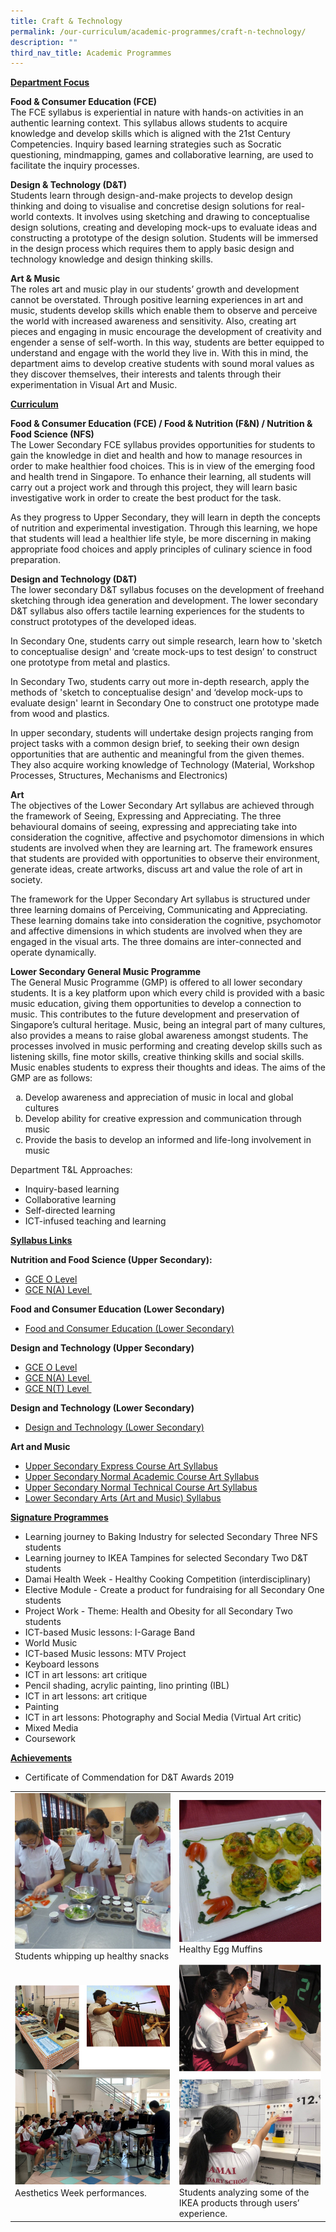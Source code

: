 ```yaml
---
title: Craft & Technology
permalink: /our-curriculum/academic-programmes/craft-n-technology/
description: ""
third_nav_title: Academic Programmes
---
```

<div>
<p><strong><u>Department Focus</u></strong></p>
</div>
<p><strong>Food &amp; Consumer Education (FCE)<br></strong>The FCE syllabus is experiential in nature with hands-on activities in an authentic learning context. This syllabus allows students to acquire knowledge and develop skills which is aligned with the 21st Century Competencies. Inquiry based learning strategies such as Socratic questioning, mindmapping, games and collaborative learning, are used to facilitate the inquiry processes.</p>
<p><strong>Design &amp; Technology (D&amp;T)<br></strong>Students&nbsp;learn through design-and-make projects to develop design thinking and doing&nbsp;to visualise and concretise design solutions for real-world contexts. It involves using&nbsp;sketching and drawing to conceptualise design solutions, creating and developing mock-ups&nbsp;to evaluate ideas and constructing a prototype of the design solution. Students will be immersed in the design process which requires them to apply basic design and technology knowledge and design thinking skills.</p>
<p><strong>Art &amp; Music<br></strong>The&nbsp;roles art and music play in our students’ growth and development cannot be overstated. Through positive learning experiences in art and music, students develop skills which enable them to observe and perceive the world with increased awareness and sensitivity. Also, creating art pieces and engaging in music encourage the development of creativity and engender a sense of self-worth. In this way, students are better equipped to understand and engage with the world they live in. With this in mind, the department aims to develop creative students with sound moral values as they discover themselves, their interests and talents through their experimentation in Visual Art and Music.</p>
<p><u><strong>Curriculum<br></strong></u></p>
<p><strong>Food &amp; Consumer Education (FCE) / Food &amp; Nutrition (F&amp;N) / Nutrition &amp; Food Science (NFS)<br></strong>The Lower Secondary FCE syllabus provides opportunities for students to gain the knowledge in diet and health and how to manage resources in order to make healthier food choices. This is in view of the emerging food and health trend in Singapore. To enhance their learning, all students will carry out a project work and through this project, they will learn basic investigative work in order to create the best product for the task.</p>
<p>As they progress to Upper Secondary, they will learn in depth the concepts of nutrition and experimental investigation. Through this learning, we hope that students will lead a healthier life style, be more discerning in making appropriate food choices and apply principles of culinary science in food preparation.&nbsp;</p>
<p><strong>Design and Technology (D&amp;T)<br></strong>The&nbsp;lower secondary D&amp;T syllabus focuses on the development of freehand sketching through idea generation and development. The lower secondary D&amp;T syllabus also offers tactile learning experiences for the students to construct prototypes of the developed ideas.</p>
<p>In Secondary One, students carry out simple research, learn how to 'sketch to conceptualise design' and ‘create mock-ups to test design’ to construct one prototype from metal and plastics.</p>
<p>In Secondary Two, students carry out more in-depth research, apply the methods of 'sketch to conceptualise design' and ‘develop mock-ups to evaluate design' learnt in Secondary One to construct one prototype made from wood and plastics.</p>
<p>In upper secondary, students will undertake design projects ranging from project tasks with a common design brief, to seeking their own design opportunities that are authentic and meaningful from the given themes. They also acquire working knowledge of Technology (Material, Workshop Processes, Structures, Mechanisms and Electronics)</p>
<p><strong>Art<br></strong>The&nbsp;objectives of the Lower Secondary Art syllabus are achieved through the framework of Seeing, Expressing and Appreciating. The three behavioural domains of seeing, expressing and appreciating take into consideration the cognitive, affective and psychomotor dimensions in which students are involved when they are learning art. The framework ensures that students are provided with opportunities to observe their environment, generate ideas, create artworks, discuss art and value the role of art in society.&nbsp;</p>
<p>The&nbsp;framework for the Upper Secondary Art syllabus is structured under three learning domains of Perceiving, Communicating and Appreciating. These learning domains take into consideration the cognitive, psychomotor and affective dimensions in which students are involved when they are engaged in the visual arts. The three domains are inter-connected and operate dynamically.&nbsp;</p>
<div>
<p><strong>Lower Secondary General Music Programme<br></strong>The&nbsp;General Music Programme (GMP) is offered to all lower secondary students. It is a key platform upon which every child is provided with a basic music education, giving them opportunities to develop a connection to music. This contributes to the future development and preservation of Singapore’s cultural heritage. Music, being an integral part of many cultures, also provides a means to raise global awareness amongst students. The processes involved in music performing and creating develop skills such as listening skills, fine motor skills, creative thinking skills and social skills. Music enables students to express their thoughts and ideas. The aims of the GMP are as follows:&nbsp;</p>
<ol style="list-style-type: lower-alpha;">
<li>Develop awareness and appreciation of music in local and global cultures</li>
<li>Develop ability for creative expression and communication through music</li>
<li>Provide the basis to develop an informed and life-long involvement in music&nbsp;</li>
</ol>
<p>Department T&amp;L Approaches:</p>
<ul>
<li>Inquiry-based learning</li>
<li>Collaborative learning</li>
<li>Self-directed learning</li>
<li>ICT-infused teaching and learning</li>
</ul>
<p><strong><u>Syllabus Links</u></strong></p>
<p><strong>Nutrition and Food Science (Upper Secondary):</strong></p>
<ul>
<li><a href="https://www.seab.gov.sg/docs/default-source/national-examinations/syllabus/olevel/2022syllabus/6097_y22_sy.pdf" target="_blank" rel="noopener">GCE O Level</a></li>
<li><a href="https://www.seab.gov.sg/docs/default-source/national-examinations/syllabus/nlevel/2022syllabus/6073_y22_sy.pdf" target="_blank" rel="noopener">GCE N(A) Level&nbsp;</a></li>
</ul>
<p><strong>Food and Consumer Education (Lower Secondary)</strong></p>
<ul>
<li><a href="https://www.moe.gov.sg/docs/default-source/document/education/syllabuses/sciences/files/food-consumer-education.pdf" target="_blank" rel="noopener">Food and Consumer Education (Lower Secondary)</a></li>
</ul>
<p><strong>Design and Technology (Upper Secondary)</strong></p>
<ul>
<li><a href="https://www.seab.gov.sg/docs/default-source/national-examinations/syllabus/olevel/2022syllabus/7059_y22_sy.pdf" target="_blank" rel="noopener">GCE O Level</a></li>
<li><a href="https://www.seab.gov.sg/docs/default-source/national-examinations/syllabus/nlevel/2022syllabus/7055_y22_sy.pdf" target="_blank" rel="noopener">GCE N(A) Level&nbsp;</a></li>
<li><a href="https://www.seab.gov.sg/docs/default-source/national-examinations/syllabus/nlevel/2022syllabus/7062_y22_sy.pdf" target="_blank" rel="noopener">GCE N(T) Level&nbsp;</a></li>
</ul>
<p><strong>Design and Technology (Lower Secondary)</strong></p>
<ul>
<li><a href="https://www.moe.gov.sg/docs/default-source/document/education/syllabuses/sciences/files/2017-d-amp-t-lower-secondary-syllabus.pdf" target="_blank" rel="noopener">Design and Technology (Lower Secondary)</a></li>
</ul>
<p><strong>Art and Music</strong></p>
<ul>
<li><a href="http://www.seab.gov.sg/content/syllabus/olevel/2017Syllabus/6123_2017.pdf" target="_blank" rel="noopener">Upper Secondary Express Course Art Syllabus</a></li>
<li><a href="https://www.seab.gov.sg/content/syllabus/nlevel/2017Syllabus/6125_2017.pdf" target="_blank" rel="noopener">Upper Secondary Normal Academic Course Art Syllabus</a></li>
<li><a href="https://www.seab.gov.sg/docs/default-source/national-examinations/syllabus/nlevel/2020syllabus/6128_y20_sy.pdf" target="_blank" rel="noopener">Upper Secondary Normal Technical Course Art Syllabus</a></li>
<li><a href="https://www.moe.gov.sg/education/syllabuses/arts-education/" target="_blank" rel="noopener">Lower Secondary Arts (Art and Music) Syllabus</a></li>
</ul>
<p><strong><u>Signature Programmes</u></strong></p>
<ul>
<li>Learning journey to Baking Industry for selected Secondary Three NFS students</li>
<li>Learning journey to IKEA Tampines for selected Secondary Two D&amp;T students</li>
<li>Damai Health Week - Healthy Cooking Competition (interdisciplinary)</li>
<li>Elective Module - Create a product for fundraising for all Secondary One students</li>
<li>Project Work - Theme: Health and Obesity for all Secondary Two students</li>
<li>ICT-based Music lessons: I-Garage Band</li>
<li>World Music</li>
<li>ICT-based Music lessons: MTV Project</li>
<li>Keyboard lessons</li>
<li>ICT in art lessons: art critique</li>
<li>Pencil shading, acrylic painting, lino printing (IBL)</li>
<li>ICT in art lessons: art critique</li>
<li>Painting</li>
<li>ICT in art lessons: Photography and Social Media (Virtual Art critic)</li>
<li>Mixed Media</li>
<li>Coursework</li>
</ul>
<p><strong><u>Achievements</u></strong></p>
<ul>
<li>Certificate of Commendation for D&amp;T Awards 2019</li>
</ul>
<table>
<tbody>
<tr>
<td><img src="/images/cnt1.jpg">Students whipping up healthy snacks</td>
<td><img src="/images/cnt2.jpg">Healthy Egg Muffins</td>
</tr>
<tr>
<td><img src="/images/cnt3.png">Aesthetics Week performances.</td>
<td><img src="/images/cnt4.png">Students analyzing some of the IKEA products through users’ experience.</td>
</tr>
</tbody>
</table></div>